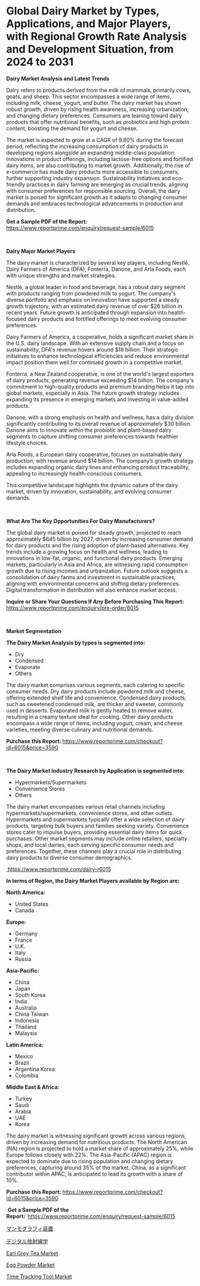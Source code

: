 <p><h1>Global Dairy Market by Types, Applications, and Major Players, with Regional Growth Rate Analysis and Development Situation, from 2024 to 2031</h1></p><p><strong>Dairy Market Analysis and Latest Trends</strong></p>
<p><p>Dairy refers to products derived from the milk of mammals, primarily cows, goats, and sheep. This sector encompasses a wide range of items, including milk, cheese, yogurt, and butter. The dairy market has shown robust growth, driven by rising health awareness, increasing urbanization, and changing dietary preferences. Consumers are leaning toward dairy products that offer nutritional benefits, such as probiotics and high protein content, boosting the demand for yogurt and cheese.</p><p>The market is expected to grow at a CAGR of 9.80% during the forecast period, reflecting the increasing consumption of dairy products in developing regions alongside an expanding middle-class population. Innovations in product offerings, including lactose-free options and fortified dairy items, are also contributing to market growth. Additionally, the rise of e-commerce has made dairy products more accessible to consumers, further supporting industry expansion. Sustainability initiatives and eco-friendly practices in dairy farming are emerging as crucial trends, aligning with consumer preferences for responsible sourcing. Overall, the dairy market is poised for significant growth as it adapts to changing consumer demands and embraces technological advancements in production and distribution.</p></p>
<p><strong>Get a Sample PDF of the Report:&nbsp;</strong> <a href="https://www.reportprime.com/enquiry/request-sample/6015">https://www.reportprime.com/enquiry/request-sample/6015</a></p>
<p>&nbsp;</p>
<p><strong>Dairy Major Market Players</strong></p>
<p><p>The dairy market is characterized by several key players, including Nestlé, Dairy Farmers of America (DFA), Fonterra, Danone, and Arla Foods, each with unique strengths and market strategies.</p><p>Nestlé, a global leader in food and beverage, has a robust dairy segment with products ranging from powdered milk to yogurt. The company's diverse portfolio and emphasis on innovation have supported a steady growth trajectory, with an estimated dairy revenue of over $26 billion in recent years. Future growth is anticipated through expansion into health-focused dairy products and fortified offerings to meet evolving consumer preferences.</p><p>Dairy Farmers of America, a cooperative, holds a significant market share in the U.S. dairy landscape. With an extensive supply chain and a focus on sustainability, DFA's revenue hovers around $18 billion. Their strategic initiatives to enhance technological efficiencies and reduce environmental impact position them well for continued growth in a competitive market.</p><p>Fonterra, a New Zealand cooperative, is one of the world's largest exporters of dairy products, generating revenue exceeding $14 billion. The company's commitment to high-quality products and premium branding helps it tap into global markets, especially in Asia. The future growth strategy includes expanding its presence in emerging markets and investing in value-added products.</p><p>Danone, with a strong emphasis on health and wellness, has a dairy division significantly contributing to its overall revenue of approximately $30 billion. Danone aims to innovate within the probiotic and plant-based dairy segments to capture shifting consumer preferences towards healthier lifestyle choices.</p><p>Arla Foods, a European dairy cooperative, focuses on sustainable dairy production, with revenue around $14 billion. The company’s growth strategy includes expanding organic dairy lines and enhancing product traceability, appealing to increasingly health-conscious consumers.</p><p>This competitive landscape highlights the dynamic nature of the dairy market, driven by innovation, sustainability, and evolving consumer demands.</p></p>
<p>&nbsp;</p>
<p><strong>What Are The Key Opportunities For Dairy Manufacturers?</strong></p>
<p><p>The global dairy market is poised for steady growth, projected to reach approximately $645 billion by 2027, driven by increasing consumer demand for dairy products and the rising adoption of plant-based alternatives. Key trends include a growing focus on health and wellness, leading to innovations in low-fat, organic, and functional dairy products. Emerging markets, particularly in Asia and Africa, are witnessing rapid consumption growth due to rising incomes and urbanization. Future outlook suggests a consolidation of dairy farms and investment in sustainable practices, aligning with environmental concerns and shifting dietary preferences. Digital transformation in distribution will also enhance market access.</p></p>
<p><strong>Inquire or Share Your Questions If Any Before Purchasing This Report:</strong> <a href="https://www.reportprime.com/enquiry/pre-order/6015">https://www.reportprime.com/enquiry/pre-order/6015</a></p>
<p>&nbsp;</p>
<p><strong>Market Segmentation</strong></p>
<p><strong>The Dairy Market Analysis by types is segmented into:</strong></p>
<p><ul><li>Dry</li><li>Condensed</li><li>Evaporate</li><li>Others</li></ul></p>
<p><p>The dairy market comprises various segments, each catering to specific consumer needs. Dry dairy products include powdered milk and cheese, offering extended shelf life and convenience. Condensed dairy products, such as sweetened condensed milk, are thicker and sweeter, commonly used in desserts. Evaporated milk is gently heated to remove water, resulting in a creamy texture ideal for cooking. Other dairy products encompass a wide range of items, including yogurt, cream, and cheese varieties, meeting diverse culinary and nutritional demands.</p></p>
<p><strong>Purchase this Report:&nbsp;</strong><a href="https://www.reportprime.com/checkout?id=6015&price=3590">https://www.reportprime.com/checkout?id=6015&price=3590</a></p>
<p>&nbsp;</p>
<p><strong>The Dairy Market Industry Research by Application is segmented into:</strong></p>
<p><ul><li>Hypermarkets/Supermarkets</li><li>Convenience Stores</li><li>Others</li></ul></p>
<p><p>The dairy market encompasses various retail channels including hypermarkets/supermarkets, convenience stores, and other outlets. Hypermarkets and supermarkets typically offer a wide selection of dairy products, targeting bulk buyers and families seeking variety. Convenience stores cater to impulse buyers, providing essential dairy items for quick purchases. Other market segments may include online retailers, specialty shops, and local dairies, each serving specific consumer needs and preferences. Together, these channels play a crucial role in distributing dairy products to diverse consumer demographics.</p></p>
<p><a href="https://www.reportprime.com/dairy-r6015">&nbsp;https://www.reportprime.com/dairy-r6015</a></p>
<p><strong>In terms of Region, the Dairy Market Players available by Region are:</strong></p>
<p>
    <p> <strong> North America: </strong>
        <ul>
            <li>United States</li>
            <li>Canada</li>
        </ul>
        </p> 
    <p> <strong> Europe: </strong>
        <ul>
            <li>Germany</li>
            <li>France</li>
            <li>U.K.</li>
            <li>Italy</li>
            <li>Russia</li>
        </ul>
        </p> 
    <p> <strong> Asia-Pacific: </strong>
        <ul>
            <li>China</li>
            <li>Japan</li>
            <li>South Korea</li>
            <li>India</li>
            <li>Australia</li>
            <li>China Taiwan</li>
            <li>Indonesia</li>
            <li>Thailand</li>
            <li>Malaysia</li>
        </ul>
        </p> 
    <p> <strong> Latin America: </strong>
        <ul>
            <li>Mexico</li>
            <li>Brazil</li>
            <li>Argentina Korea</li>
            <li>Colombia</li>
        </ul>
        </p> 
    <p> <strong> Middle East & Africa: </strong>
        <ul>
            <li>Turkey</li>
            <li>Saudi</li>
            <li>Arabia</li>
            <li>UAE</li>
            <li>Korea</li>
        </ul>
    </p>
    </p>
<p><p>The dairy market is witnessing significant growth across various regions, driven by increasing demand for nutritious products. The North American (NA) region is projected to hold a market share of approximately 25%, while Europe follows closely with 22%. The Asia-Pacific (APAC) region is expected to dominate due to rising population and changing dietary preferences, capturing around 35% of the market. China, as a significant contributor within APAC, is anticipated to lead its growth with a share of 10%.</p></p>
<p><strong>Purchase this Report: </strong><a href="https://www.reportprime.com/checkout?id=6015&price=3590">https://www.reportprime.com/checkout?id=6015&price=3590</a></p>
<p>&nbsp;<strong>Get a Sample PDF of the Report:&nbsp;&nbsp;</strong><a href="https://www.reportprime.com/enquiry/request-sample/6015">https://www.reportprime.com/enquiry/request-sample/6015</a></p>
<p><strong></strong></p>
<p><p><a href="https://medium.com/@terisa30p/%E3%82%B0%E3%83%AD%E3%83%BC%E3%83%90%E3%83%AB%E4%B9%B3%E8%85%BAx%E7%B7%9A%E6%A4%9C%E6%9F%BB%E8%A3%85%E7%BD%AE%E7%94%A3%E6%A5%AD-%E7%A8%AE%E9%A1%9E-%E3%82%A2%E3%83%97%E3%83%AA%E3%82%B1%E3%83%BC%E3%82%B7%E3%83%A7%E3%83%B3-%E5%B8%82%E5%A0%B4%E3%83%97%E3%83%AC%E3%83%BC%E3%83%A4%E3%83%BC-%E5%9C%B0%E5%9F%9F%E5%88%A5%E6%88%90%E9%95%B7%E5%88%86%E6%9E%90-%E3%81%8A%E3%82%88%E3%81%B3%E5%B0%86%E6%9D%A5%E3%81%AE%E3%82%B7%E3%83%8A%E3%83%AA%E3%82%AA-2024%E5%B9%B4-2031%E5%B9%B4-3e46317987fd">マンモグラフィ装置</a></p><p><a href="https://medium.com/@terisa30p/%E3%83%87%E3%82%B8%E3%82%BF%E3%83%AB%E6%94%BE%E5%B0%84%E7%B7%9A%E5%B8%82%E5%A0%B4%E3%81%AE%E5%B1%95%E6%9C%9B-%E5%AE%8C%E5%85%A8%E3%81%AA%E6%A5%AD%E7%95%8C%E5%88%86%E6%9E%90-2024%E5%B9%B4%E3%81%8B%E3%82%892031%E5%B9%B4-4347e10cda1d">デジタル放射線学</a></p><p><a href="https://github.com/MonroeBullock54/Market-Research-Report-List-1/blob/main/earl-grey-tea-market.md">Earl Grey Tea Market</a></p><p><a href="https://github.com/juniordelafrance/Market-Research-Report-List-4/blob/main/egg-powder-market.md">Egg Powder Market</a></p><p><a href="https://www.linkedin.com/pulse/global-time-tracking-tool-market-sector2024-2031-metrics-wdjjf?trackingId=BS9V9FdFTNmCCuy3RT3iVg%3D%3D">Time Tracking Tool Market</a></p></p>